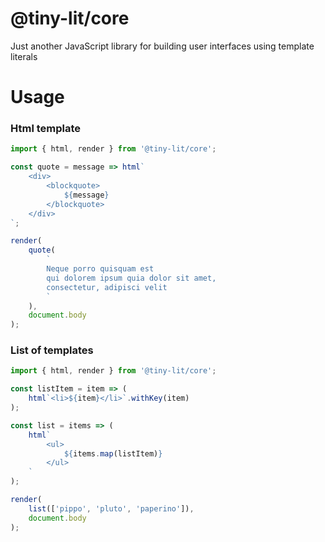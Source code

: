 # @tiny-lit/core

Just another JavaScript library for building user interfaces using template literals

# Usage

### Html template
```js
import { html, render } from '@tiny-lit/core';

const quote = message => html`
    <div>
        <blockquote>
            ${message}
        </blockquote>
    </div>
`;

render(
    quote(
        `
        Neque porro quisquam est 
        qui dolorem ipsum quia dolor sit amet, 
        consectetur, adipisci velit
        `
    ),
    document.body
);
```

### List of templates

```js
import { html, render } from '@tiny-lit/core';

const listItem = item => (
    html`<li>${item}</li>`.withKey(item)
);

const list = items => (
    html`
        <ul>
            ${items.map(listItem)}
        </ul>
    `
);

render(
    list(['pippo', 'pluto', 'paperino']),
    document.body
);
```